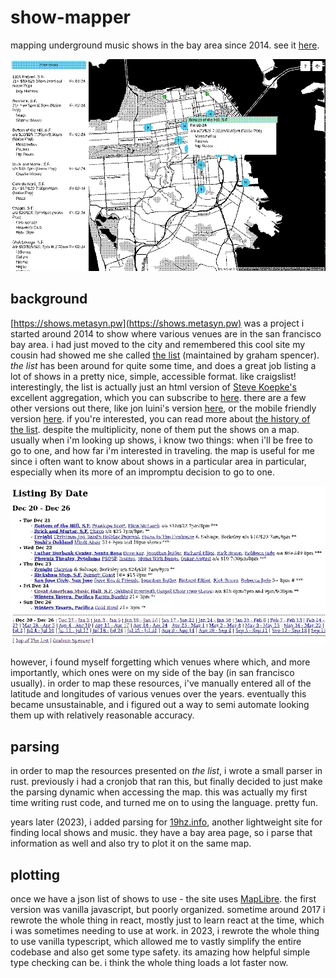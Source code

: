 # show-mapper

<!--epistemic=dendroid-->

mapping underground music shows in the bay area since 2014. see it [here](https://shows.metasyn.pw).

<img src="resources/img/dithered_show-mapper.png" alt="screenshot of shows.metasyn.pw"><img>

## background

[https://shows.metasyn.pw](https://shows.metasyn.pw) was a project i started
around 2014 to show where various venues are in the san francisco bay area. i
had just moved to the city and remembered this cool site my cousin had showed
me she called [the list](http://www.foopee.com/punk/the-list/) (maintained by
graham spencer). _the list_ has been around for quite some time, and does a
great job listing a lot of shows in a pretty nice, simple, accessible format.
like craigslist! interestingly, the list is actually just an html version of <a
href="mailto:skoepke@calweb.com"> Steve Koepke's</a> excellent aggregation,
which you can subscribe to [here](https://stevelist.com/). there are a few
other versions out there, like jon luini's version
[here](http://jon.luini.com/thelist/date.html), or the mobile friendly version
[here](https://www.riotlist.com/sf/). if you're interested, you can read more about
[the history of the list](https://bayareapunk.com/blog/what-is-the-list.html).
despite the multiplicity, none of them put the shows on a map. usually when i'm
looking up shows, i know two things: when i'll be free to go to one, and how
far i'm interested in traveling. the map is useful for me since i often want to
know about shows in a particular area in particular, especially when its more
of an impromptu decision to go to one.

<img src="resources/img/dithered_foopee.png" alt="screenshot of foopee.com"></img>

however, i found myself forgetting which venues where which, and more
importantly, which ones were on my side of the bay (in san francisco usually).
in order to map these resources, i've manually entered all of the latitude and
longitudes of various venues over the years. eventually this became
unsustainable, and i figured out a way to semi automate looking them up with
relatively reasonable accuracy.

## parsing

in order to map the resources presented on _the list_, i wrote a small parser
in rust. previously i had a cronjob that ran this, but finally decided to just
make the parsing dynamic when accessing the map. this was actually my first time
writing rust code, and turned me on to using the language. pretty fun.

years later (2023), i added parsing for [19hz.info](https://19hz.info), another
lightweight site for finding local shows and music. they have a bay area page,
so i parse that information as well and also try to plot it on the same map.

## plotting

once we have a json list of shows to use - the site uses
[MapLibre](https://maplibre.org/). the first version was vanilla javascript,
but poorly organized. sometime around 2017 i rewrote the whole thing in react,
mostly just to learn react at the time, which i was sometimes needing to use at
work. in 2023, i rewrote the whole thing to use vanilla typescript, which
allowed me to vastly simplify the entire codebase and also get some type
safety. its amazing how helpful simple type checking can be. i think the whole thing
loads a lot faster now.
